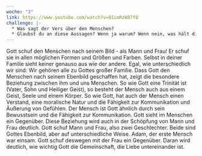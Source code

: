 ```yaml
---
woche: "3"
link: https://www.youtube.com/watch?v=QIimRzW87fQ
challenge: |-
  * Was sagt der Vers über den Menschen?
  * Glaubst du an diese Aussagen? Wenn ja warum? Wenn nein, was hält dich ab?
---
```

Gott schuf den Menschen nach seinem Bild - als Mann und Frau! 
Er schuf sie in allen möglichen Formen und Größen und Farben. Selbst in deiner Familie sieht keiner genauso aus wie der andere. Egal, wie unterschiedlich wir sind: Wir gehören alle zu Gottes großer Familie. Dass Gott den Menschen nach seinem Ebenbild geschaffen hat, zeigt die besondere Beziehung zwischen ihm und uns Menschen. So wie Gott eine Trinität ist (Vater, Sohn und Heiliger Geist), so besteht der Mensch auch aus einem Geist, Seele und einem Körper. So wie Gott, hat auch der Mensch einen Verstand, eine moralische Natur und die Fähigkeit zur Kommunikation und Äußerung von Gefühlen. Der Mensch ist Gott ähnlich durch sein Bewusstsein und die Fähigkeit zur Kommunikation. Gott sieht im Menschen ein Gegenüber. Diese Beziehung wird auch in der Schöpfung von Mann und Frau deutlich. Gott schuf Mann und Frau, also zwei Geschlechter. Beide sind Gottes Ebenbild, aber auf unterschiedliche Weise. Adam, der erste Mensch war einsam. Gott schuf deswegen mit der Frau ein Gegenüber. Daran wird deutlich, wie wichtig Gott die Gemeinschaft, die Liebe untereinander ist. 
